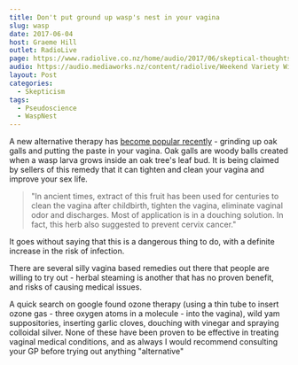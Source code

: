 ```yaml
---
title: Don't put ground up wasp's nest in your vagina
slug: wasp
date: 2017-06-04
host: Graeme Hill
outlet: RadioLive
page: https://www.radiolive.co.nz/home/audio/2017/06/skeptical-thoughts-with-mark-honeychurch.html
audio: https://audio.mediaworks.nz/content/radiolive/Weekend Variety Wireless/June 17/04_06_17_Skeptical.mp3
layout: Post
categories:
  - Skepticism
tags:
  - Pseudoscience
  - WaspNest
---
```


A new alternative therapy has [become popular recently](https://www.independent.co.uk/life-style/ground-wasp-nest-vagina-tighten-warn-gynaecologist-painful-sex-bacteria-hiv-a7766376.html) - grinding up oak galls and putting the paste in your vagina. Oak galls are woody balls created when a wasp larva grows inside an oak tree's leaf bud. It is being claimed by sellers of this remedy that it can tighten and clean your vagina and improve your sex life.

<!-- more -->

> "In ancient times, extract of this fruit has been used for centuries to clean the vagina after childbirth, tighten the vagina, eliminate vaginal odor and discharges. Most of application is in a douching solution. In fact, this herb also suggested to prevent cervix cancer."

It goes without saying that this is a dangerous thing to do, with a definite increase in the risk of infection.

There are several silly vagina based remedies out there that people are willing to try out - herbal steaming is another that has no proven benefit, and risks of causing medical issues.

A quick search on google found ozone therapy (using a thin tube to insert ozone gas - three oxygen atoms in a molecule - into the vagina), wild yam suppositories, inserting garlic cloves, douching with vinegar and spraying colloidal silver. None of these have been proven to be effective in treating vaginal medical conditions, and as always I would recommend consulting your GP before trying out anything "alternative"
